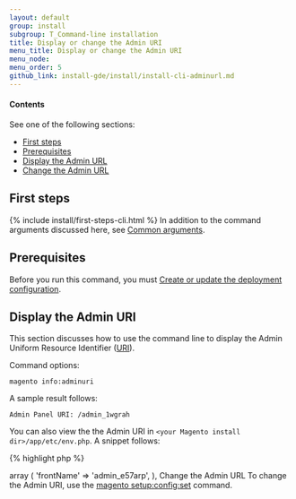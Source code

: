 ```yaml
---
layout: default
group: install 
subgroup: T_Command-line installation
title: Display or change the Admin URI
menu_title: Display or change the Admin URI
menu_node: 
menu_order: 5
github_link: install-gde/install/install-cli-adminurl.md
---
```


  
<h4>Contents</h4>

See one of the following sections:

*	<a href="#instgde-install-cli-first">First steps</a>
*	<a href="#instgde-cli-subcommands-store-prereq">Prerequisites</a>
*	<a href="#instgde-cli-displayurl">Display the Admin URL</a>
*	<a href="#instgde-cli-changeurl">Change the Admin URL</a>

<h2 id="instgde-cli-before">First steps</h2>
{% include install/first-steps-cli.html %}
In addition to the command arguments discussed here, see <a href="{{ site.gdeurl }}install-gde/install/install-cli-subcommands.html#instgde-cli-subcommands-common">Common arguments</a>.

<h2 id="instgde-cli-subcommands-db-prereq">Prerequisites</h2>
Before you run this command, you must <a href="{{ site.gdeurl }}install-gde/install/install-cli-subcommands-deployment.html">Create or update the deployment configuration</a>.

<h2 id="instgde-cli-displayurl">Display the Admin URI</h2>
This section discusses how to use the command line to display the Admin Uniform Resource Identifier (<a href="http://www.w3.org/Protocols/rfc2616/rfc2616-sec3.html#sec3.2" target="_blank">URI</a>).

Command options:

	magento info:adminuri

A sample result follows:

	Admin Panel URI: /admin_1wgrah

You can also view the the Admin URI in `<your Magento install dir>/app/etc/env.php`. A snippet follows:

{% highlight php %}
<? php
  'backend' =>
  array (
    'frontName' => 'admin_e57arp',
  ),
  <?
{% endhighlight %}

<h2 id="instgde-cli-changeurl">Change the Admin URL</h2>
To change the Admin URI, use the <a href="{{ site.gdeurl }}/install-gde/install/install-cli-subcommands-deployment.html">magento setup:config:set</a> command.